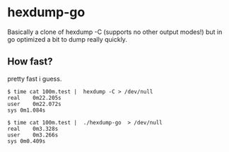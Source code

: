 # hexdump-go
Basically a clone of hexdump -C (supports no other output modes!) but in go optimized a bit to dump really quickly.

## How fast?
pretty fast i guess.

```
$ time cat 100m.test |  hexdump -C > /dev/null
real	0m22.205s
user	0m22.072s
sys	0m1.084s
```

```
$ time cat 100m.test |  ./hexdump-go  > /dev/null
real	0m3.328s
user	0m3.266s
sys	0m0.409s
```

